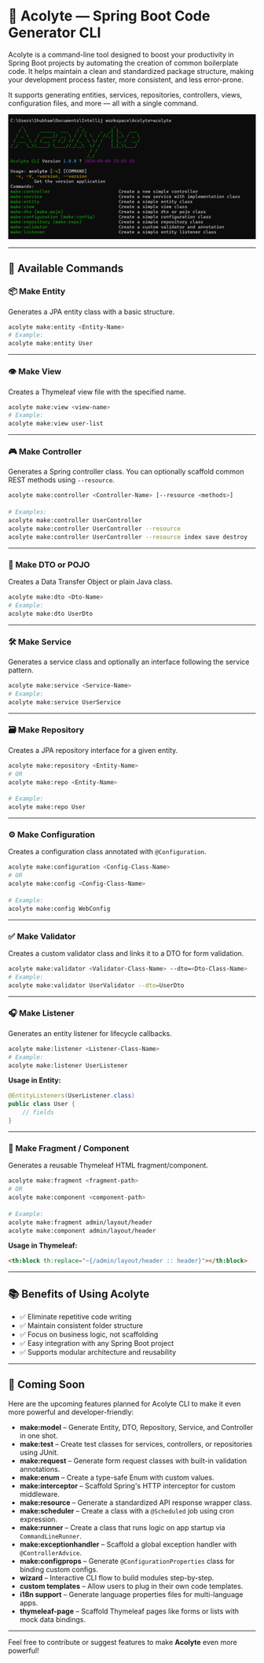 # 🔧 Acolyte — Spring Boot Code Generator CLI

Acolyte is a command-line tool designed to boost your productivity in Spring Boot projects by automating the creation of common boilerplate code. It helps maintain a clean and standardized package structure, making your development process faster, more consistent, and less error-prone.

It supports generating entities, services, repositories, controllers, views, configuration files, and more — all with a single command.

![Screenshot](screenshots/oranbyte1.png)

---

## 🚀 Available Commands

### 📦 Make Entity
Generates a JPA entity class with a basic structure.

```bash
acolyte make:entity <Entity-Name>
# Example:
acolyte make:entity User
```

---

### 👁️ Make View
Creates a Thymeleaf view file with the specified name.

```bash
acolyte make:view <view-name>
# Example:
acolyte make:view user-list
```

---

### 🎮 Make Controller
Generates a Spring controller class. You can optionally scaffold common REST methods using `--resource`.

```bash
acolyte make:controller <Controller-Name> [--resource <methods>]

# Examples:
acolyte make:controller UserController
acolyte make:controller UserController --resource
acolyte make:controller UserController --resource index save destroy
```

---

### 📄 Make DTO or POJO
Creates a Data Transfer Object or plain Java class.

```bash
acolyte make:dto <Dto-Name>
# Example:
acolyte make:dto UserDto
```

---

### 🛠️ Make Service
Generates a service class and optionally an interface following the service pattern.

```bash
acolyte make:service <Service-Name>
# Example:
acolyte make:service UserService
```

---

### 🗃️ Make Repository
Creates a JPA repository interface for a given entity.

```bash
acolyte make:repository <Entity-Name>
# OR
acolyte make:repo <Entity-Name>

# Example:
acolyte make:repo User
```

---

### ⚙️ Make Configuration
Creates a configuration class annotated with `@Configuration`.

```bash
acolyte make:configuration <Config-Class-Name>
# OR
acolyte make:config <Config-Class-Name>

# Example:
acolyte make:config WebConfig
```

---

### ✅ Make Validator
Creates a custom validator class and links it to a DTO for form validation.

```bash
acolyte make:validator <Validator-Class-Name> --dto=<Dto-Class-Name>
# Example:
acolyte make:validator UserValidator --dto=UserDto
```

---

### 🎧 Make Listener
Generates an entity listener for lifecycle callbacks.

```bash
acolyte make:listener <Listener-Class-Name>
# Example:
acolyte make:listener UserListener
```

**Usage in Entity:**

```java
@EntityListeners(UserListener.class)
public class User {
    // fields
}
```

---

### 🧩 Make Fragment / Component
Generates a reusable Thymeleaf HTML fragment/component.

```bash
acolyte make:fragment <fragment-path>
# OR
acolyte make:component <component-path>

# Example:
acolyte make:fragment admin/layout/header
acolyte make:component admin/layout/header
```

**Usage in Thymeleaf:**

```html
<th:block th:replace="~{/admin/layout/header :: header}"></th:block>
```

---

## 📚 Benefits of Using Acolyte

- ✅ Eliminate repetitive code writing
- ✅ Maintain consistent folder structure
- ✅ Focus on business logic, not scaffolding
- ✅ Easy integration with any Spring Boot project
- ✅ Supports modular architecture and reusability

---

## 🧪 Coming Soon

Here are the upcoming features planned for Acolyte CLI to make it even more powerful and developer-friendly:

- **make:model** – Generate Entity, DTO, Repository, Service, and Controller in one shot.
- **make:test** – Create test classes for services, controllers, or repositories using JUnit.
- **make:request** – Generate form request classes with built-in validation annotations.
- **make:enum** – Create a type-safe Enum with custom values.
- **make:interceptor** – Scaffold Spring's HTTP interceptor for custom middleware.
- **make:resource** – Generate a standardized API response wrapper class.
- **make:scheduler** – Create a class with a `@Scheduled` job using cron expression.
- **make:runner** – Create a class that runs logic on app startup via `CommandLineRunner`.
- **make:exceptionhandler** – Scaffold a global exception handler with `@ControllerAdvice`.
- **make:configprops** – Generate `@ConfigurationProperties` class for binding custom configs.
- **wizard** – Interactive CLI flow to build modules step-by-step.
- **custom templates** – Allow users to plug in their own code templates.
- **i18n support** – Generate language properties files for multi-language apps.
- **thymeleaf-page** – Scaffold Thymeleaf pages like forms or lists with mock data bindings.


---

Feel free to contribute or suggest features to make **Acolyte** even more powerful!
